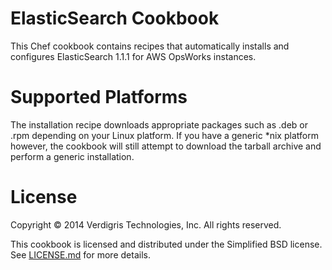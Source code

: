 ElasticSearch Cookbook
======================

This Chef cookbook contains recipes that automatically installs and configures
ElasticSearch 1.1.1 for AWS OpsWorks instances.

Supported Platforms
===================

The installation recipe downloads appropriate packages such as .deb or .rpm
depending on your Linux platform. If you have a generic \*nix platform however,
the cookbook will still attempt to download the tarball archive and perform a
generic installation.

License
=======

Copyright &copy; 2014 Verdigris Technologies, Inc. All rights reserved.

This cookbook is licensed and distributed under the Simplified BSD license. See
[LICENSE.md](
  https://github.com/VerdigrisTech/cookbook-elasticsearch/blob/master/LICENSE
) for more details.
